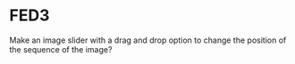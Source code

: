 # FED3
Make an image slider with a drag and drop option to change the position of the sequence of the image?
